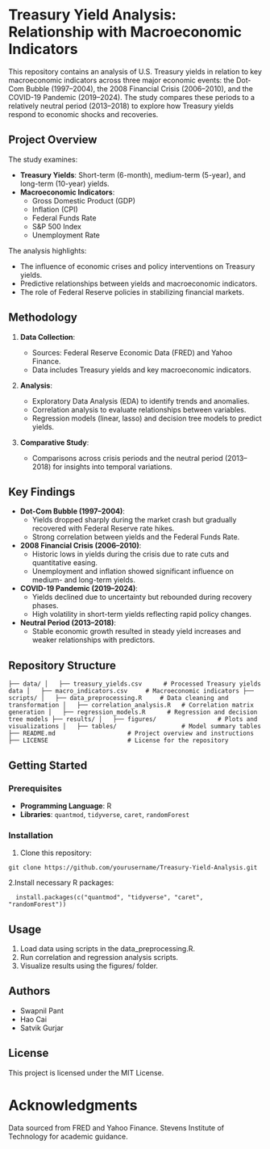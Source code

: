 # Treasury Yield Analysis: Relationship with Macroeconomic Indicators

This repository contains an analysis of U.S. Treasury yields in relation to key macroeconomic indicators across three major economic events: the Dot-Com Bubble (1997–2004), the 2008 Financial Crisis (2006–2010), and the COVID-19 Pandemic (2019–2024). The study compares these periods to a relatively neutral period (2013–2018) to explore how Treasury yields respond to economic shocks and recoveries.

## Project Overview

The study examines:
- **Treasury Yields**: Short-term (6-month), medium-term (5-year), and long-term (10-year) yields.
- **Macroeconomic Indicators**:
  - Gross Domestic Product (GDP)
  - Inflation (CPI)
  - Federal Funds Rate
  - S&P 500 Index
  - Unemployment Rate

The analysis highlights:
- The influence of economic crises and policy interventions on Treasury yields.
- Predictive relationships between yields and macroeconomic indicators.
- The role of Federal Reserve policies in stabilizing financial markets.

## Methodology
1. **Data Collection**:
   - Sources: Federal Reserve Economic Data (FRED) and Yahoo Finance.
   - Data includes Treasury yields and key macroeconomic indicators.

2. **Analysis**:
   - Exploratory Data Analysis (EDA) to identify trends and anomalies.
   - Correlation analysis to evaluate relationships between variables.
   - Regression models (linear, lasso) and decision tree models to predict yields.

3. **Comparative Study**:
   - Comparisons across crisis periods and the neutral period (2013–2018) for insights into temporal variations.

## Key Findings
- **Dot-Com Bubble (1997–2004)**:
  - Yields dropped sharply during the market crash but gradually recovered with Federal Reserve rate hikes.
  - Strong correlation between yields and the Federal Funds Rate.
- **2008 Financial Crisis (2006–2010)**:
  - Historic lows in yields during the crisis due to rate cuts and quantitative easing.
  - Unemployment and inflation showed significant influence on medium- and long-term yields.
- **COVID-19 Pandemic (2019–2024)**:
  - Yields declined due to uncertainty but rebounded during recovery phases.
  - High volatility in short-term yields reflecting rapid policy changes.
- **Neutral Period (2013–2018)**:
  - Stable economic growth resulted in steady yield increases and weaker relationships with predictors.

## Repository Structure

`
├── data/
│   ├── treasury_yields.csv      # Processed Treasury yields data
│   ├── macro_indicators.csv     # Macroeconomic indicators
├── scripts/
│   ├── data_preprocessing.R     # Data cleaning and transformation
│   ├── correlation_analysis.R   # Correlation matrix generation
│   ├── regression_models.R      # Regression and decision tree models
├── results/
│   ├── figures/                 # Plots and visualizations
│   ├── tables/                  # Model summary tables
├── README.md                    # Project overview and instructions
├── LICENSE                      # License for the repository
`

## Getting Started
### Prerequisites
- **Programming Language**: R
- **Libraries**: `quantmod`, `tidyverse`, `caret`, `randomForest`

### Installation
1. Clone this repository:
```
git clone https://github.com/yourusername/Treasury-Yield-Analysis.git
```
   
2.Install necessary R packages:
```
  install.packages(c("quantmod", "tidyverse", "caret", "randomForest"))
```

## Usage
1. Load data using scripts in the data_preprocessing.R.
2. Run correlation and regression analysis scripts.
3. Visualize results using the figures/ folder.

## Authors
- Swapnil Pant
- Hao Cai
- Satvik Gurjar

## License
This project is licensed under the MIT License.

# Acknowledgments
Data sourced from FRED and Yahoo Finance.
Stevens Institute of Technology for academic guidance.

